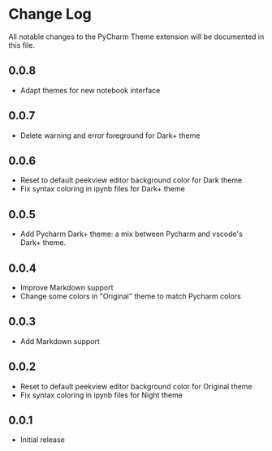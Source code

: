 # Change Log

All notable changes to the PyCharm Theme extension will be documented in this file.

## 0.0.8

- Adapt themes for new notebook interface

## 0.0.7

- Delete warning and error foreground for Dark+ theme

## 0.0.6

- Reset to default peekview editor background color for Dark theme
- Fix syntax coloring in ipynb files for Dark+ theme

## 0.0.5

- Add Pycharm Dark+ theme: a mix between Pycharm and vscode's Dark+ theme. 

## 0.0.4

- Improve Markdown support
- Change some colors in "Original" theme to match Pycharm colors

## 0.0.3

- Add Markdown support

## 0.0.2

- Reset to default peekview editor background color for Original theme
- Fix syntax coloring in ipynb files for Night theme

## 0.0.1

- Initial release
